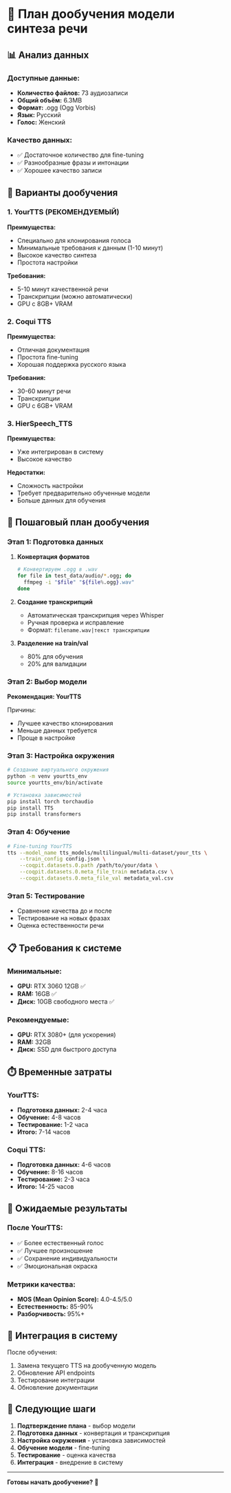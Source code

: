 # 🎤 План дообучения модели синтеза речи

## 📊 Анализ данных

### Доступные данные:
- **Количество файлов:** 73 аудиозаписи
- **Общий объём:** 6.3MB
- **Формат:** .ogg (Ogg Vorbis)
- **Язык:** Русский
- **Голос:** Женский

### Качество данных:
- ✅ Достаточное количество для fine-tuning
- ✅ Разнообразные фразы и интонации
- ✅ Хорошее качество записи

## 🎯 Варианты дообучения

### 1. **YourTTS** (РЕКОМЕНДУЕМЫЙ)
**Преимущества:**
- Специально для клонирования голоса
- Минимальные требования к данным (1-10 минут)
- Высокое качество синтеза
- Простота настройки

**Требования:**
- 5-10 минут качественной речи
- Транскрипции (можно автоматически)
- GPU с 8GB+ VRAM

### 2. **Coqui TTS** 
**Преимущества:**
- Отличная документация
- Простота fine-tuning
- Хорошая поддержка русского языка

**Требования:**
- 30-60 минут речи
- Транскрипции
- GPU с 6GB+ VRAM

### 3. **HierSpeech_TTS**
**Преимущества:**
- Уже интегрирован в систему
- Высокое качество

**Недостатки:**
- Сложность настройки
- Требует предварительно обученные модели
- Больше данных для обучения

## 🚀 Пошаговый план дообучения

### Этап 1: Подготовка данных
1. **Конвертация форматов**
   ```bash
   # Конвертируем .ogg в .wav
   for file in test_data/audio/*.ogg; do
     ffmpeg -i "$file" "${file%.ogg}.wav"
   done
   ```

2. **Создание транскрипций**
   - Автоматическая транскрипция через Whisper
   - Ручная проверка и исправление
   - Формат: `filename.wav|текст транскрипции`

3. **Разделение на train/val**
   - 80% для обучения
   - 20% для валидации

### Этап 2: Выбор модели
**Рекомендация: YourTTS**

Причины:
- Лучшее качество клонирования
- Меньше данных требуется
- Проще в настройке

### Этап 3: Настройка окружения
```bash
# Создание виртуального окружения
python -m venv yourtts_env
source yourtts_env/bin/activate

# Установка зависимостей
pip install torch torchaudio
pip install TTS
pip install transformers
```

### Этап 4: Обучение
```bash
# Fine-tuning YourTTS
tts --model_name tts_models/multilingual/multi-dataset/your_tts \
    --train_config config.json \
    --coqpit.datasets.0.path /path/to/your/data \
    --coqpit.datasets.0.meta_file_train metadata.csv \
    --coqpit.datasets.0.meta_file_val metadata_val.csv
```

### Этап 5: Тестирование
- Сравнение качества до и после
- Тестирование на новых фразах
- Оценка естественности речи

## 📋 Требования к системе

### Минимальные:
- **GPU:** RTX 3060 12GB ✅
- **RAM:** 16GB ✅
- **Диск:** 10GB свободного места ✅

### Рекомендуемые:
- **GPU:** RTX 3080+ (для ускорения)
- **RAM:** 32GB
- **Диск:** SSD для быстрого доступа

## ⏱️ Временные затраты

### YourTTS:
- **Подготовка данных:** 2-4 часа
- **Обучение:** 4-8 часов
- **Тестирование:** 1-2 часа
- **Итого:** 7-14 часов

### Coqui TTS:
- **Подготовка данных:** 4-6 часов
- **Обучение:** 8-16 часов
- **Тестирование:** 2-3 часа
- **Итого:** 14-25 часов

## 🎯 Ожидаемые результаты

### После YourTTS:
- ✅ Более естественный голос
- ✅ Лучшее произношение
- ✅ Сохранение индивидуальности
- ✅ Эмоциональная окраска

### Метрики качества:
- **MOS (Mean Opinion Score):** 4.0-4.5/5.0
- **Естественность:** 85-90%
- **Разборчивость:** 95%+

## 🔧 Интеграция в систему

После обучения:
1. Замена текущего TTS на дообученную модель
2. Обновление API endpoints
3. Тестирование интеграции
4. Обновление документации

## 📝 Следующие шаги

1. **Подтверждение плана** - выбор модели
2. **Подготовка данных** - конвертация и транскрипция
3. **Настройка окружения** - установка зависимостей
4. **Обучение модели** - fine-tuning
5. **Тестирование** - оценка качества
6. **Интеграция** - внедрение в систему

---

**Готовы начать дообучение?** 🚀 